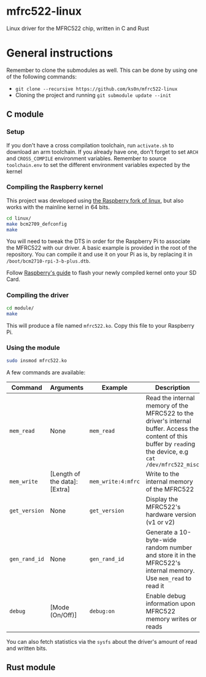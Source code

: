 # mfrc522-linux

Linux driver for the MFRC522 chip, written in C and Rust

# General instructions

Remember to clone the submodules as well. This can be done by using one of the following
commands:
- `git clone --recursive https://github.com/ks0n/mfrc522-linux`
- Cloning the project and running `git submodule update --init`

## C module

### Setup

If you don't have a cross compilation toolchain, run ``activate.sh`` to download an arm toolchain.
If you already have one, don't forget to set ``ARCH`` and ``CROSS_COMPILE`` environment variables.
Remember to source ``toolchain.env`` to set the different environment variables expected
by the kernel

### Compiling the Raspberry kernel

This project was developed using
[the Raspberry fork of linux](https://github.com/raspberrypi/linux/), but also works with
the mainline kernel in 64 bits.

```sh
cd linux/
make bcm2709_defconfig
make
```

You will need to tweak the DTS in order for the Raspberry Pi to associate the MFRC522 with
our driver. A basic example is provided in the root of the repository. You can compile it
and use it on your Pi as is, by replacing it in ``/boot/bcm2710-rpi-3-b-plus.dtb``.

Follow [Raspberry's guide](https://www.raspberrypi.org/documentation/linux/kernel/building.md)
to flash your newly compiled kernel onto your SD Card.

### Compiling the driver

```sh
cd module/
make
```

This will produce a file named ``mfrc522.ko``. Copy this file to your Raspberry Pi.

### Using the module

```sh
sudo insmod mfrc522.ko
```

A few commands are available:

|Command|Arguments|Example|Description|
|---|---|---|---|
|``mem_read``|None|``mem_read``|Read the internal memory of the MFRC522 to the driver's internal buffer. Access the content of this buffer by ``read``ing the device, e.g `cat /dev/mfrc522_misc`|
|``mem_write``|[Length of the data]:[Extra]|``mem_write:4:mfrc``|Write to the internal memory of the MFRC522|
|``get_version``|None|``get_version``|Display the MFRC522's hardware version (v1 or v2)|
|``gen_rand_id``|None|``gen_rand_id``|Generate a 10-byte-wide random number and store it in the MFRC522's internal memory. Use ``mem_read`` to read it|
|``debug``|[Mode (On/Off)]|``debug:on``|Enable debug information upon MFRC522 memory writes or reads|

You can also fetch statistics via the ``sysfs`` about the driver's amount of read and written bits.

## Rust module
